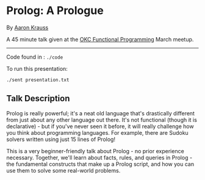# Prolog: A Prologue
By [Aaron Krauss](https://thesocietea.org)

A 45 minute talk given at the [OKC Functional Programming](https://www.meetup.com/OKC-FP/) March meetup.

---

Code found in : `./code`

To run this presentation:

```./sent presentation.txt```

## Talk Description

Prolog is really powerful; it's a neat old language that's drastically different
from just about any other language out there. It's not functional (though it is
declarative) - but if you've never seen it before, it will really challenge how
you think about programming languages. For example, there are Sudoku solvers
written using just 15 lines of Prolog!

This is a very beginner-friendly talk about Prolog - no prior experience
necessary. Together, we'll learn about facts, rules, and queries in Prolog - the
fundamental constructs that make up a Prolog script, and how you can use them to
solve some real-world problems.
